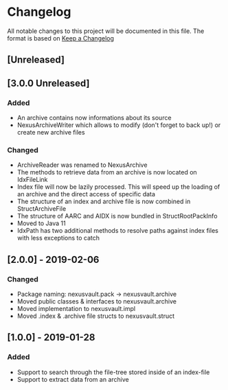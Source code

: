 # Changelog
All notable changes to this project will be documented in this file.
The format is based on [Keep a Changelog](https://keepachangelog.com)

## [Unreleased] 
## [3.0.0 Unreleased]
### Added
- An archive contains now informations about its source
- NexusArchiveWriter which allows to modify (don't forget to back up!) or create new archive files

### Changed
- ArchiveReader was renamed to NexusArchive
- The methods to retrieve data from an archive is now located on IdxFileLink
- Index file will now be lazily processed. This will speed up the loading of an archive and the direct access of specific data
- The structure of an index and archive file is now combined in StructArchiveFile
- The structure of AARC and AIDX is now bundled in StructRootPackInfo
- Moved to Java 11
- IdxPath has two additional methods to resolve paths against index files with less exceptions to catch


## [2.0.0] - 2019-02-06
### Changed
- Package naming: nexusvault.pack -> nexusvault.archive
- Moved public classes & interfaces to nexusvault.archive
- Moved implementation to nexusvault.impl
- Moved .index & .archive file structs to nexusvault.struct

## [1.0.0] - 2019-01-28
### Added
- Support to search through the file-tree stored inside of an index-file
- Support to extract data from an archive